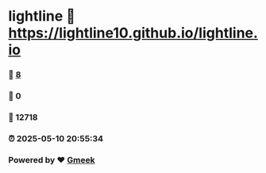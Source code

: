 # lightline :link: https://lightline10.github.io/lightline.io 
### :page_facing_up: [8](https://lightline10.github.io/lightline.io/tag.html) 
### :speech_balloon: 0 
### :hibiscus: 12718 
### :alarm_clock: 2025-05-10 20:55:34 
### Powered by :heart: [Gmeek](https://github.com/Meekdai/Gmeek)
